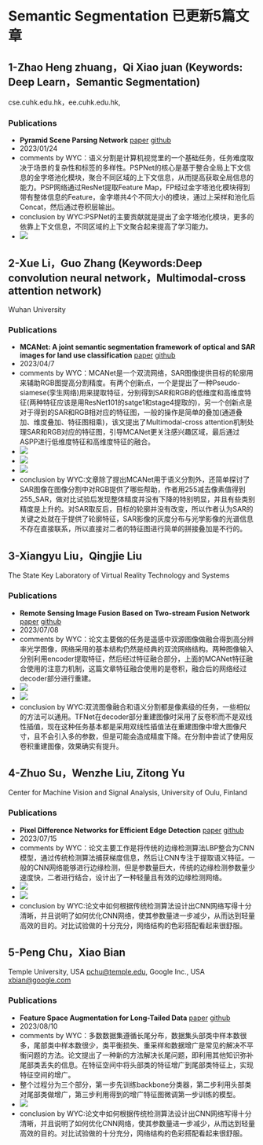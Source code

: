 # Semantic Segmentation 已更新5篇文章

## 1-Zhao Heng zhuang，Qi Xiao juan (Keywords: Deep Learn，Semantic Segmentation)

cse.cuhk.edu.hk，ee.cuhk.edu.hk,

### Publications

   - **Pyramid Scene Parsing Network**   [paper](https://arxiv.org/abs/1612.01105)  [github](https://github.com/hszhao/semseg)
   - 2023/01/24
   - comments by WYC：语义分割是计算机视觉里的一个基础任务，任务难度取决于场景的复杂性和标签的多样性。PSPNet的核心是基于整合全局上下文信息的金字塔池化模块，聚合不同区域的上下文信息，从而提高获取全局信息的能力。PSP网络通过ResNet提取Feature Map，FP经过金字塔池化模块得到带有整体信息的Feature，金字塔共4个不同大小的模块，通过上采样和池化后Concat，然后通过卷积层输出。
   - conclusion by WYC:PSPNet的主要贡献就是提出了金字塔池化模块，更多的依靠上下文信息，不同区域的上下文聚合起来提高了学习能力。
   - ![](./images/pspnet1.jpg)

## 2-Xue Li，Guo Zhang (Keywords:Deep convolution neural network，Multimodal-cross attention network)

Wuhan University

### Publications

   - **MCANet: A joint semantic segmentation framework of optical and SAR images for land use classification**   [paper](https://www.sciencedirect.com/science/article/pii/S0303243421003457)  [github](https://github.com/yisun98/SOLC)
   - 2023/04/7
   - comments by WYC：MCANet是一个双流网络，SAR图像提供目标的轮廓用来辅助RGB图提高分割精度。有两个创新点，一个是提出了一种Pseudo-siamese(孪生网络)用来提取特征，分别得到SAR和RGB的低维度和高维度特征(两种特征应该是用ResNet101的satge1和stage4提取的)，另一个创新点是对于得到的SAR和RGB相对应的特征图，一般的操作是简单的叠加(通道叠加、维度叠加、特征图相乘)，该文提出了Multimodal-cross attention机制处理SAR和RGB对应的特征图，引导MCANet更关注感兴趣区域，最后通过ASPP进行低维度特征和高维度特征的融合。
   - ![](./images/MCANet_model.jpg)
   - ![](./images/MCANet_encoder.jpg)
   - ![](./images/MCANet_attention.jpg)
   - conclusion by WYC:文章除了提出MCANet用于语义分割外，还简单探讨了SAR图像在图像分割中对RGB提供了哪些帮助，作者用255减去像素值得到255_SAR，做对比试验后发现整体精度并没有下降的特别明显，并且有些类别精度是上升的。对SAR取反后，目标的轮廓并没有改变，所以作者认为SAR的关键之处就在于提供了轮廓特征，SAR影像的灰度分布与光学影像的光谱信息不存在直接联系，所以直接对二者的特征图进行简单的拼接叠加是不行的。

## 3-Xiangyu Liu，Qingjie Liu

The State Key Laboratory of Virtual Reality Technology and Systems

### Publications

   - **Remote Sensing Image Fusion Based on Two-stream Fusion Network**   [paper](https://www.sciencedirect.com/science/article/pii/S1566253517308060)  [github](https://github.com/huangshanshan33/Remote_Sensing_Image_Fusion/tree/main)
   - 2023/07/08
   - comments by WYC：论文主要做的任务是遥感中双源图像做融合得到高分辨率光学图像，网络采用的基本结构仍然是经典的双流网络结构。两种图像输入分别利用encoder提取特征，然后经过特征融合部分，上面的MCANet特征融合使用的注意力机制，这篇文章特征融合使用的是卷积，融合后的网络经过decoder部分进行重建。
   - ![](./images/tf1.png)
   - ![](./images/tf2.png)
   - conclusion by WYC:双流图像融合和语义分割都是像素级的任务，一些相似的方法可以通用。TFNet在decoder部分重建图像时采用了反卷积而不是双线性插值，现在这种任务基本都是采用双线性插值法在重建图像中增大图像尺寸，且不会引入多的参数，但是可能会造成精度下降。在分割中尝试了使用反卷积重建图像，效果确实有提升。
   
## 4-Zhuo Su，Wenzhe Liu, Zitong Yu

Center for Machine Vision and Signal Analysis, University of Oulu, Finland

### Publications

   - **Pixel Difference Networks for Efficient Edge Detection**   [paper](https://openaccess.thecvf.com/content/ICCV2021/papers/Su_Pixel_Difference_Networks_for_Efficient_Edge_Detection_ICCV_2021_paper.pdf)  [github](https://github.com/hellozhuo/pidinet)
   - 2023/07/15
   - comments by WYC：论文主要工作是将传统的边缘检测算法LBP整合为CNN模型，通过传统检测算法捕获梯度信息，然后让CNN专注于提取语义特征。一般的CNN网络能够进行边缘检测，但是参数量巨大，传统的边缘检测参数量少速度快，二者进行结合，设计出了一种轻量且有效的边缘检测网络。
   - ![](./images/pidi_1.png)
   - ![](./images/pidi_2.png)
   - conclusion by WYC:论文中如何根据传统检测算法设计出CNN网络写得十分清晰，并且说明了如何优化CNN网络，使其参数量进一步减少，从而达到轻量高效的目的。对比试验做的十分充分，网络结构的色彩搭配看起来很舒服。

## 5-Peng Chu，Xiao Bian

Temple University, USA pchu@temple.edu, Google Inc., USA xbian@google.com

### Publications

   - **Feature Space Augmentation for Long-Tailed Data**   [paper](https://arxiv.org/pdf/2008.03673.pdf)  [github](https://github.com/SSRSGJYD/Feature-Space-Augmentation-for-Long-Tailed-Data/tree/main)
   - 2023/08/10
   - comments by WYC：多数数据集遵循长尾分布，数据集头部类中样本数很多，尾部类中样本数很少，类平衡损失、重采样和数据增广是常见的解决不平衡问题的方法。论文提出了一种新的方法解决长尾问题，即利用其他知识弥补尾部类丢失的信息。在特征空间中将头部类的特征增广到尾部类特征上，实现特征空间的增广。
   - 整个过程分为三个部分，第一步先训练backbone分类器，第二步利用头部类对尾部类做增广，第三步利用得到的增广特征图微调第一步训练的模型。
   - ![](./images/pidi_2.png)
   - conclusion by WYC:论文中如何根据传统检测算法设计出CNN网络写得十分清晰，并且说明了如何优化CNN网络，使其参数量进一步减少，从而达到轻量高效的目的。对比试验做的十分充分，网络结构的色彩搭配看起来很舒服。
